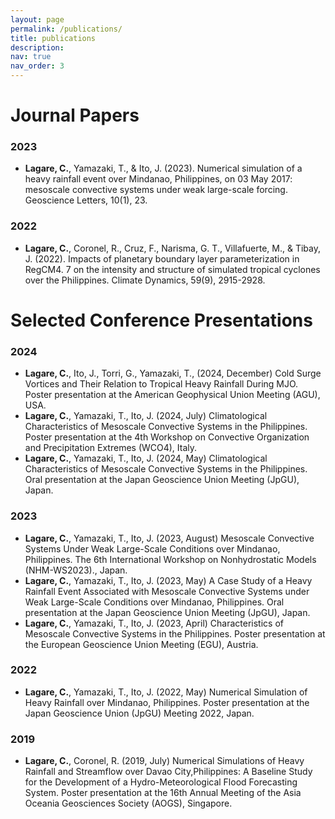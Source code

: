 ```yaml
---
layout: page
permalink: /publications/
title: publications
description: 
nav: true
nav_order: 3
---
```


# Journal Papers

### 2023

- **Lagare, C.**, Yamazaki, T., & Ito, J. (2023). Numerical simulation of a heavy rainfall event over Mindanao, Philippines, on 03 May 2017: mesoscale convective systems under weak large-scale forcing. Geoscience Letters, 10(1), 23.

### 2022

- **Lagare, C.**, Coronel, R., Cruz, F., Narisma, G. T., Villafuerte, M., & Tibay, J. (2022). Impacts of planetary boundary layer parameterization in RegCM4. 7 on the intensity and structure of simulated tropical cyclones over the Philippines. Climate Dynamics, 59(9), 2915-2928.


# Selected Conference Presentations

### 2024
- **Lagare, C.**,  Ito, J., Torri, G., Yamazaki, T., (2024, December) Cold Surge Vortices and Their Relation to Tropical Heavy Rainfall During MJO. Poster presentation at the American Geophysical Union Meeting (AGU), USA.  
- **Lagare, C.**, Yamazaki, T., Ito, J. (2024, July) Climatological Characteristics of Mesoscale Convective Systems in the Philippines. Poster presentation at the 4th Workshop on Convective Organization and Precipitation Extremes (WCO4), Italy.  
- **Lagare, C.**, Yamazaki, T., Ito, J. (2024, May) Climatological Characteristics of Mesoscale Convective Systems in the Philippines. Oral presentation at the Japan Geoscience Union Meeting (JpGU), Japan.

### 2023
- **Lagare, C.**, Yamazaki, T., Ito, J. (2023, August) Mesoscale Convective Systems Under Weak Large-Scale Conditions over Mindanao, Philippines. The 6th International Workshop on Nonhydrostatic Models (NHM-WS2023)., Japan. 
- **Lagare, C.**, Yamazaki, T., Ito, J. (2023, May) A Case Study of a Heavy Rainfall Event Associated with Mesoscale Convective Systems under Weak Large-Scale Conditions over Mindanao, Philippines. Oral presentation at the Japan Geoscience Union Meeting (JpGU), Japan. 
- **Lagare, C.**, Yamazaki, T., Ito, J. (2023, April) Characteristics of Mesoscale Convective Systems in the Philippines. Poster presentation at the European Geoscience Union Meeting (EGU), Austria.

### 2022
- **Lagare, C.**, Yamazaki, T., Ito, J. (2022, May) Numerical Simulation of Heavy Rainfall over Mindanao, Philippines. Poster presentation at the Japan Geoscience Union (JpGU) Meeting 2022, Japan.

### 2019
- **Lagare, C.**, Coronel, R. (2019, July) Numerical Simulations of Heavy Rainfall and Streamflow over Davao City,Philippines: A Baseline Study for the Development of a Hydro-Meteorological Flood Forecasting System. Poster presentation at the 16th Annual Meeting of the Asia Oceania Geosciences Society (AOGS), Singapore.
